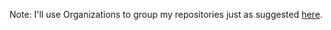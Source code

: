 Note:
I'll use Organizations to group my repositories just as suggested [here](https://andreicioara.com/how-i-organize-my-github-repositories-ce877db2e8b6).
